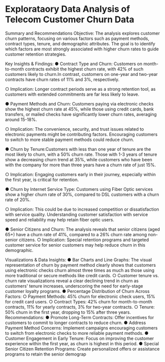 # Explorataory Data Analysis of Telecom Customer Churn Data
Summary and Recommendations
Objective:
The analysis explores customer churn patterns, focusing on various factors such as payment
methods, contract types, tenure, and demographic attributes. The goal is to identify which
factors are most strongly associated with higher churn rates to guide customer retention
strategies.


Key Insights & Findings:
● Contract Type and Churn:  Customers on month-to-month contracts exhibit the highest churn rate, with
42% of such customers likely to churn.In contrast, customers on one-year and two-year contracts have churn rates of
11% and 3%, respectively.

○ Implication: Longer contract periods serve as a strong retention tool, as
customers with extended commitments are far less likely to leave.

● Payment Methods and Churn: Customers paying via electronic checks show the highest churn rate at 45%,
while those using credit cards, bank transfers, or mailed checks have
significantly lower churn rates, averaging around 15-18%.

○ Implication: The convenience, security, and trust issues related to electronic
payments might be contributing factors. Encouraging customers to switch to
more stable payment methods could reduce churn.

● Churn by Tenure:Customers with less than one year of tenure are the most likely to churn, with a
50% churn rate. Those with 1-3 years of tenure show a decreasing churn trend
at 35%, while customers who have been with the company for more than three
years have a churn rate of just 15%.

○ Implication: Engaging customers early in their journey, especially within the first
year, is critical for retention.

● Churn by Internet Service Type: Customers using Fiber Optic services show a higher churn rate of 30%,
compared to DSL customers with a churn rate of 20%.

○ Implication: This could be due to increased competition or dissatisfaction with
service quality. Understanding customer satisfaction with service speed and
reliability may help retain fiber optic users.

● Senior Citizens and Churn: The analysis reveals that senior citizens (aged 65+) have a churn rate of 41%,
compared to a 26% churn rate among non-senior citizens.
○ Implication: Special retention programs and targeted customer service for senior
customers may help reduce churn in this demographic.

Visualizations & Data Insights:
● Bar Charts and Line Graphs: The visual representation of churn by payment method clearly shows that
customers using electronic checks churn almost three times as much as those
using more traditional or secure methods like credit cards.
○ Customer tenure vs. churn rate visualizations reveal a clear declining trend in
churn as customers' tenure increases, underscoring the need for early-stage
customer loyalty programs.
● Percentage Distribution of Churn Across Factors:
○ Payment Methods: 45% churn for electronic check users, 15% for credit card
users.
○ Contract Types: 42% churn for month-to-month contracts, 11% for yearly
contracts, 3% for two-year contracts.
○ Tenure: 50% churn in the first year, dropping to 15% after three years.
Recommendations:
● Promote Long-Term Contracts: Offer incentives for customers to commit to longer
contracts to reduce churn.
● Address Payment Method Concerns: Implement campaigns encouraging customers
to switch from electronic checks to more reliable payment methods.
● Customer Engagement in Early Tenure: Focus on improving the customer experience
within the first year, as churn is highest in this period.
● Special Senior Citizen Retention Programs: Create personalized offers or assistance
programs to retain the senior demograp
